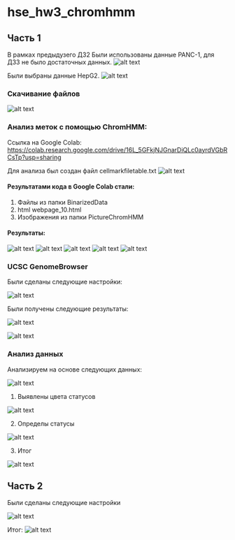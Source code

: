 # hse_hw3_chromhmm

## Часть 1
В рамках предыдузего ДЗ2 Были использованы данные PANC-1, для ДЗ3 не было достаточных данных.
![alt text](Panc1.png)


Были выбраны данные HepG2.
![alt text](HepG2.png)


### Скачивание файлов 
![alt text](files.png)

### Анализ меток с помощью ChromHMM:
Ссылка на Google Colab: https://colab.research.google.com/drive/16L_5GFkjNJGnarDiQLc0ayrdVGbRCsTp?usp=sharing

Для анализа был создан файл cellmarkfiletable.txt
![alt text](cellmarkfiletable.png)


#### Результатами кода в Google Colab стали:


1) Файлы из папки BinarizedData
2) html webpage_10.html
3) Изображения из папки PictureChromHMM


#### Результаты:


![alt text](PictureChromHMM/EmissionParameters.png)
![alt text](PictureChromHMM/FoldEnrichment.png)
![alt text](PictureChromHMM/RefSeqTES.png)
![alt text](PictureChromHMM/RefSeqTSS.png)
![alt text](PictureChromHMM/TransitionParameters.png)


### UCSC GenomeBrowser 

Были сделаны следующие настройки:

![alt text](Genome/GenomeSettings.png)


Были получены следующие результаты:

![alt text](Genome/Genome1.png)

![alt text](Genome/Genome2.png)


### Анализ данных

Анализируем на основе следующих данных:

![alt text](PictureChromHMM/FoldEnrichment.png)


1) Выявлены цвета статусов

![alt text](results/color.png)


2) Определы статусы

![alt text](results/Results.png)

3) Итог

![alt text](results/ColorName.png)


## Часть 2
Были сделаны следующие настройки

![alt text](Genome/GenomeSettings2.png)

Итог:
![alt text](Genome/Genome3.png)
